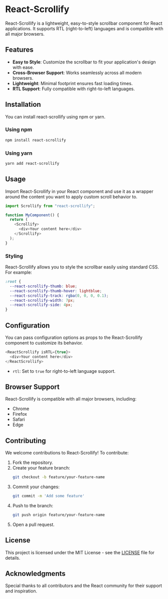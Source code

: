 # React-Scrollify

React-Scrollify is a lightweight, easy-to-style scrollbar component for React applications. It supports RTL (right-to-left) languages and is compatible with all major browsers.

## Features

- **Easy to Style**: Customize the scrollbar to fit your application's design with ease.
- **Cross-Browser Support**: Works seamlessly across all modern browsers.
- **Lightweight**: Minimal footprint ensures fast loading times.
- **RTL Support**: Fully compatible with right-to-left languages.

## Installation

You can install react-scrollify using npm or yarn.

### Using npm

```bash
npm install react-scrollify
```

### Using yarn

```bash
yarn add react-scrollify
```

## Usage

Import React-Scrollify in your React component and use it as a wrapper around the content you want to apply custom scroll behavior to.

```javascript
import Scrollify from "react-scrollify";

function MyComponent() {
  return (
    <Scrollify>
      <div>Your content here</div>
    </Scrollify>
  );
}
```

### Styling

React-Scrollify allows you to style the scrollbar easily using standard CSS. For example:

```css
:root {
  --react-scrollify-thumb: blue;
  --react-scrollify-thumb-hover: lightblue;
  --react-scrollify-track: rgba(0, 0, 0, 0.1);
  --react-scrollify-width: 7px;
  --react-scrollify-side: 4px;
}
```

## Configuration

You can pass configuration options as props to the React-Scrollify component to customize its behavior.

```javascript
<ReactScrollify isRTL={true}>
  <div>Your content here</div>
</ReactScrollify>
```

- `rtl`: Set to `true` for right-to-left language support.

## Browser Support

React-Scrollify is compatible with all major browsers, including:

- Chrome
- Firefox
- Safari
- Edge

## Contributing

We welcome contributions to React-Scrollify! To contribute:

1. Fork the repository.
2. Create your feature branch:
   ```bash
   git checkout -b feature/your-feature-name
   ```
3. Commit your changes:
   ```bash
   git commit -m 'Add some feature'
   ```
4. Push to the branch:
   ```bash
   git push origin feature/your-feature-name
   ```
5. Open a pull request.

## License

This project is licensed under the MIT License - see the [LICENSE](LICENSE.md) file for details.

## Acknowledgments

Special thanks to all contributors and the React community for their support and inspiration.
